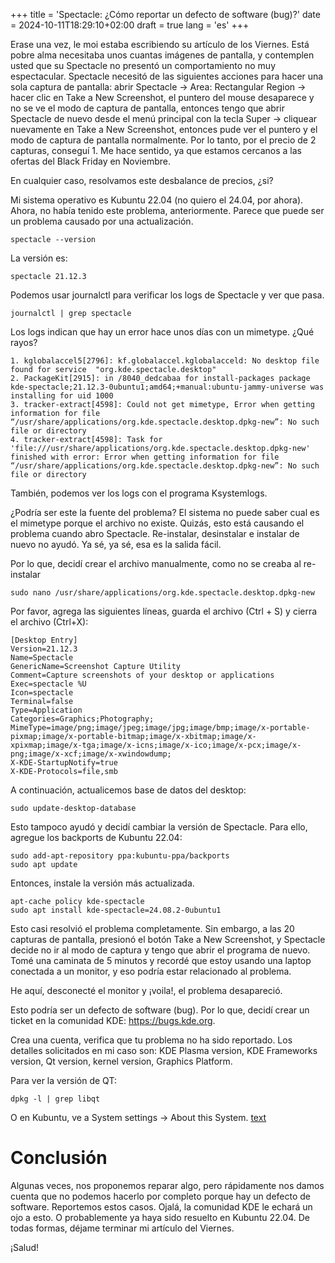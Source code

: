 +++
title = 'Spectacle: ¿Cómo reportar un defecto de software (bug)?'
date = 2024-10-11T18:29:10+02:00
draft = true
lang = 'es'
+++

Erase una vez, le moi estaba escribiendo su artículo de los Viernes. Está pobre alma necesitaba unos cuantas imágenes de pantalla, y contemplen usted que su Spectacle no presentó un comportamiento no muy espectacular. Spectacle necesitó de las siguientes acciones para hacer una sola captura de pantalla: abrir Spectacle -> Area: Rectangular Region -> hacer clic en Take a New Screenshot, el puntero del mouse desaparece y no se ve el modo de captura de pantalla, entonces tengo que abrir Spectacle de nuevo desde el menú principal con la tecla Super -> cliquear nuevamente en Take a New Screenshot, entonces pude ver el puntero y el modo de captura de pantalla normalmente. Por lo tanto, por el precio de 2 capturas, conseguí 1. Me hace sentido, ya que estamos cercanos a las ofertas del Black Friday en Noviembre.

En cualquier caso, resolvamos este desbalance de precios, ¿si?

Mi sistema operativo es Kubuntu 22.04 (no quiero el 24.04, por ahora). Ahora, no había tenido este problema, anteriormente. Parece que puede ser un problema causado por una actualización.
```
spectacle --version
```
La versión es:
```
spectacle 21.12.3
```
Podemos usar journalctl para verificar los logs de Spectacle y ver que pasa.

```
journalctl | grep spectacle
```
Los logs indican que hay un error hace unos días con un mimetype. ¿Qué rayos?
```
1. kglobalaccel5[2796]: kf.globalaccel.kglobalacceld: No desktop file found for service  "org.kde.spectacle.desktop"
2. PackageKit[2915]: in /8040_dedcabaa for install-packages package kde-spectacle;21.12.3-0ubuntu1;amd64;+manual:ubuntu-jammy-universe was installing for uid 1000
3. tracker-extract[4598]: Could not get mimetype, Error when getting information for file “/usr/share/applications/org.kde.spectacle.desktop.dpkg-new”: No such file or directory
4. tracker-extract[4598]: Task for 'file:///usr/share/applications/org.kde.spectacle.desktop.dpkg-new' finished with error: Error when getting information for file “/usr/share/applications/org.kde.spectacle.desktop.dpkg-new”: No such file or directory
```
También, podemos ver los logs con el programa Ksystemlogs.

¿Podría ser este la fuente del problema? El sistema no puede saber cual es el mimetype porque el archivo no existe. Quizás, esto está causando el problema cuando abro Spectacle. Re-instalar, desinstalar e instalar de nuevo no ayudó. Ya sé, ya sé, esa es la salida fácil.

Por lo que, decidí crear el archivo manualmente, como no se creaba al re-instalar
```
sudo nano /usr/share/applications/org.kde.spectacle.desktop.dpkg-new
```
Por favor, agrega las siguientes líneas, guarda el archivo (Ctrl + S) y cierra el archivo (Ctrl+X):
```
[Desktop Entry]
Version=21.12.3
Name=Spectacle
GenericName=Screenshot Capture Utility
Comment=Capture screenshots of your desktop or applications
Exec=spectacle %U
Icon=spectacle
Terminal=false
Type=Application
Categories=Graphics;Photography;
MimeType=image/png;image/jpeg;image/jpg;image/bmp;image/x-portable-pixmap;image/x-portable-bitmap;image/x-xbitmap;image/x-xpixmap;image/x-tga;image/x-icns;image/x-ico;image/x-pcx;image/x-png;image/x-xcf;image/x-xwindowdump;
X-KDE-StartupNotify=true
X-KDE-Protocols=file,smb
```
A continuación, actualicemos base de datos del desktop:
```
sudo update-desktop-database
```
Esto tampoco ayudó y decidí cambiar la versión de Spectacle. Para ello, agregue los backports de Kubuntu 22.04:
```
sudo add-apt-repository ppa:kubuntu-ppa/backports
sudo apt update
```
Entonces, instale la versión más actualizada.
```
apt-cache policy kde-spectacle
sudo apt install kde-spectacle=24.08.2-0ubuntu1
```
Esto casi resolvió el problema completamente. Sin embargo, a las 20 capturas de pantalla, presionó el botón Take a New Screenshot, y Spectacle decide no ir al modo de captura y tengo que abrir el programa de nuevo. Tomé una caminata de 5 minutos y recordé que estoy usando una laptop conectada a un monitor, y eso podría estar relacionado al problema.

He aquí, desconecté el monitor y ¡voila!, el problema desapareció.

Esto podría ser un defecto de software (bug). Por lo que, decidí crear un ticket en la comunidad KDE: https://bugs.kde.org.

Crea una cuenta, verifica que tu problema no ha sido reportado. Los detalles solicitados en mi caso son: KDE Plasma version, KDE Frameworks version, Qt version, kernel version, Graphics Platform. 

Para ver la versión de QT:
```
dpkg -l | grep libqt
```

O en Kubuntu, ve a System settings -> About this System.
[text](../../../static/img/about_this_system_spectacle_bug)

# Conclusión
Algunas veces, nos proponemos reparar algo, pero rápidamente nos damos cuenta que no podemos hacerlo por completo porque hay un defecto de software. Reportemos estos casos. Ojalá, la comunidad KDE le echará un ojo a esto. O probablemente ya haya sido resuelto en Kubuntu 22.04. De todas formas, déjame terminar mi artículo del Viernes.

¡Salud!
